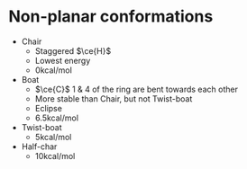 # Non-planar conformations
- Chair
	- Staggered $\ce{H}$
	- Lowest energy
	- 0kcal/mol
- Boat
	- $\ce{C}$ 1 & 4 of the ring are bent towards each other
	- More stable than Chair, but not Twist-boat
	- Eclipse
	- 6.5kcal/mol
- Twist-boat
	- 5kcal/mol
- Half-char
	- 10kcal/mol